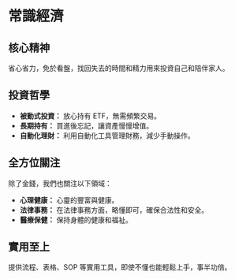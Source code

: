 # 常識經濟

## 核心精神

省心省力，免於看盤，找回失去的時間和精力用來投資自己和陪伴家人。

## 投資哲學

- **被動式投資：** 放心持有 ETF，無需頻繁交易。
- **長期持有：** 買進後忘記，讓資產慢慢增值。
- **自動化理財：** 利用自動化工具管理財務，減少手動操作。

## 全方位關注

除了金錢，我們也關注以下領域：

- **心理健康：** 心靈的豐富與健康。
- **法律事務：** 在法律事務方面，略懂即可，確保合法性和安全。
- **醫療保健：** 保持身體的健康和福祉。

## 實用至上

提供流程、表格、SOP 等實用工具，即使不懂也能輕鬆上手，事半功倍。
